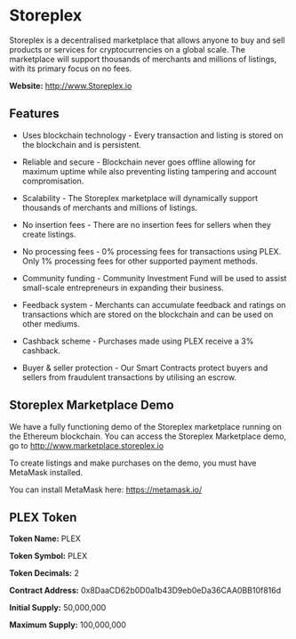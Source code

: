 # Storeplex

Storeplex is a decentralised marketplace that allows anyone to buy and sell products or services for cryptocurrencies on a global scale. The marketplace will support thousands of merchants and millions of listings, with its primary focus on no fees. 

**Website:** http://www.Storeplex.io




## Features

* Uses blockchain technology - Every transaction and listing is stored on the blockchain and is persistent.
 
* Reliable and secure - Blockchain never goes offline allowing for maximum uptime while also preventing listing tampering and account compromisation.
 
* Scalability - The Storeplex marketplace will dynamically support thousands of merchants and millions of listings.

* No insertion fees - There are no insertion fees for sellers when they create listings.
 
* No processing fees - 0% processing fees for transactions using PLEX. Only 1% processing fees for other supported payment methods.
 
* Community funding - Community Investment Fund will be used to assist small-scale entrepreneurs in expanding their business.

* Feedback system - Merchants can accumulate feedback and ratings on transactions which are stored on the blockchain and can be used on other mediums.
 
* Cashback scheme - Purchases made using PLEX receive a 3% cashback.
 
* Buyer & seller protection - Our Smart Contracts protect buyers and sellers from fraudulent transactions by utilising an escrow.

## Storeplex Marketplace Demo

We have a fully functioning demo of the Storeplex marketplace running on the Ethereum blockchain. You can access the Storeplex Marketplace demo, go to http://www.marketplace.storeplex.io

To create listings and make purchases on the demo, you must have MetaMask installed.

You can install MetaMask here: https://metamask.io/



## PLEX Token

**Token Name:** PLEX

**Token Symbol:** PLEX

**Token Decimals:** 2

**Contract Address:** 0x8DaaCD62b0D0a1b43D9eb0eDa36CAA0BB10f816d

**Initial Supply:** 50,000,000

**Maximum Supply:** 100,000,000




